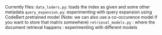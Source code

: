 Currently files:
`data_loders.py`: loads the index as given and some other metadata
`query_expansion.py`: experimenting with query expansion using CodeBert pretrained model (Note: we can also use a co-occurence model if you want to store that matrix somewhere)
`retrieval_models.py` : where the document retrieval happens : experimenting with different models
